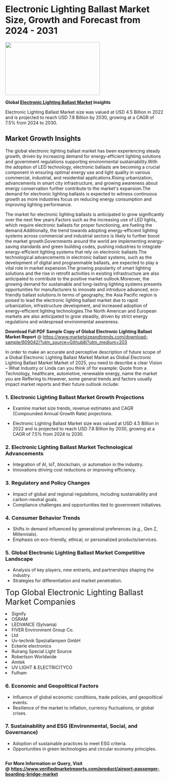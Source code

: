 <H1>Electronic Lighting Ballast Market Size, Growth and Forecast from 2024 - 2031</H1><img class="aligncenter size-medium wp-image-584254" src="https://thirdeyenews.in/wp-content/uploads/2024/09/Global-Market-Research-300x168.jpeg" alt="" width="300" height="168" /><p><strong>Global&nbsp;<a href="https://www.marketsizeandtrends.com/download-sample/609042/?utm_source=Github8j?utm_medium=203">Electronic Lighting Ballast Market</a> Insights</strong></p><p>Electronic Lighting Ballast Market size was valued at USD 4.5 Billion in 2022 and is projected to reach USD 7.8 Billion by 2030, growing at a CAGR of 7.5% from 2024 to 2030.</p><p><h2>Market Growth Insights</h2> <p>The global electronic lighting ballast market has been experiencing steady growth, driven by increasing demand for energy-efficient lighting solutions and government regulations supporting environmental sustainability.With the adoption of LED technology, electronic ballasts are becoming a crucial component in ensuring optimal energy use and light quality in various commercial, industrial, and residential applications.Rising urbanization, advancements in smart city infrastructure, and growing awareness about energy conservation further contribute to the market's expansion.The demand for electronic lighting ballasts is expected to witness continuous growth as more industries focus on reducing energy consumption and improving lighting performance.</p> <p>The market for electronic lighting ballasts is anticipated to grow significantly over the next few years.Factors such as the increasing use of LED lights, which require electronic ballasts for proper functioning, are fueling the demand.Additionally, the trend towards adopting energy-efficient lighting systems across commercial and industrial sectors is likely to further boost the market growth.Governments around the world are implementing energy-saving standards and green building codes, pushing industries to integrate energy-efficient lighting systems that rely on electronic ballasts.The technological advancements in electronic ballast systems, such as the development of digital and programmable ballasts, are expected to play a vital role in market expansion.The growing popularity of smart lighting solutions and the rise in retrofit activities in existing infrastructure are also anticipated to contribute to the positive market outlook.Moreover, the growing demand for sustainable and long-lasting lighting systems presents opportunities for manufacturers to innovate and introduce advanced, eco-friendly ballast solutions.In terms of geography, the Asia Pacific region is poised to lead the electronic lighting ballast market due to rapid urbanization, infrastructure development, and increased adoption of energy-efficient lighting technologies.The North American and European markets are also anticipated to grow steadily, driven by strict energy regulations and widespread environmental awareness.<p><span class=""><strong>Download Full PDF Sample Copy of Global Electronic Lighting Ballast Market Report</strong> @ <a href="https://www.marketsizeandtrends.com/download-sample/609042/?utm_source=Github8j?utm_medium=203" target="_blank">https://www.marketsizeandtrends.com/download-sample/609042/?utm_source=Github8j?utm_medium=203</a></span></p><p>In order to make an accurate and perceptive description of future scope of a Global&nbsp;Electronic Lighting Ballast Market Market as Global&nbsp;Electronic Lighting Ballast Market Market of 2025, you need to describe a clear Vision &ndash; What Industry or Linda can you think of for example: Quote from a Technology, healthcare, automotive, renewable energy, name the market you are Reffering to.However, some general trends and factors usually impact market reports and their future outlook include:</p><h3>1.&nbsp;<strong>Electronic Lighting Ballast Market Growth Projections</strong></h3><ul><li>Examine market size trends, revenue estimates and CAGR (Compounded Annual Growth Rate) projections.</li><li><p>Electronic Lighting Ballast Market size was valued at USD 4.5 Billion in 2022 and is projected to reach USD 7.8 Billion by 2030, growing at a CAGR of 7.5% from 2024 to 2030.</p></li></ul><h3>2.&nbsp;<strong>Electronic Lighting Ballast Market Technological Advancements</strong></h3><ul><li>Integration of AI, IoT, blockchain, or automation in the industry.</li><li>Innovations driving cost reductions or improving efficiency.</li></ul><h3>3.&nbsp;<strong>Regulatory and Policy Changes</strong></h3><ul><li>Impact of global and regional regulations, including sustainability and carbon-neutral goals.</li><li>Compliance challenges and opportunities tied to government initiatives.</li></ul><h3>4.&nbsp;<strong>Consumer Behavior Trends</strong></h3><ul><li>Shifts in demand influenced by generational preferences (e.g., Gen Z, Millennials).</li><li>Emphasis on eco-friendly, ethical, or personalized products/services.</li></ul><h3>5.&nbsp;<strong>Global Electronic Lighting Ballast Market Competitive Landscape</strong></h3><ul><li>Analysis of key players, new entrants, and partnerships shaping the industry.</li><li>Strategies for differentiation and market penetration.</li></ul><p data-pm-slice="1 1 []"><span style="color: inherit; font-family: inherit; font-size: 25px;">Top Global Electronic Lighting Ballast Market Companies</span></p><div class="" data-test-id=""><p><li>Signify</li><li> OSRAM</li><li> LEDVANCE (Sylvania)</li><li> FIVER Environment Group Co.</li><li>Ltd</li><li> Uv-technik Speziallampen GmbH</li><li> Eckerle electronics</li><li> Ruirang Special Light Source</li><li> Robertson Worldwide</li><li> Amtek</li><li> UV LIGHT & ELECTRICITYCO</li><li> Fulham</li></p></div><h3>6.&nbsp;<strong>Economic and Geopolitical Factors</strong></h3><ul><li>Influence of global economic conditions, trade policies, and geopolitical events.</li><li>Resilience of the market to inflation, currency fluctuations, or global crises.</li></ul><h3>7.&nbsp;<strong>Sustainability and ESG (Environmental, Social, and Governance)</strong></h3><ul><li>Adoption of sustainable practices to meet ESG criteria.</li><li>Opportunities in green technologies and circular economy principles.</li></ul><h2><strong style="font-size: 14px;">For More Information or Query, Visit @&nbsp;</strong><a style="background-color: #ffffff; font-size: 14px;" href="https://www.marketsizeandtrends.com/report/electronic-lighting-ballast-market/" target="_blank">https://www.verifiedmarketreports.com/product/airport-passenger-boarding-bridge-market</a></h2>